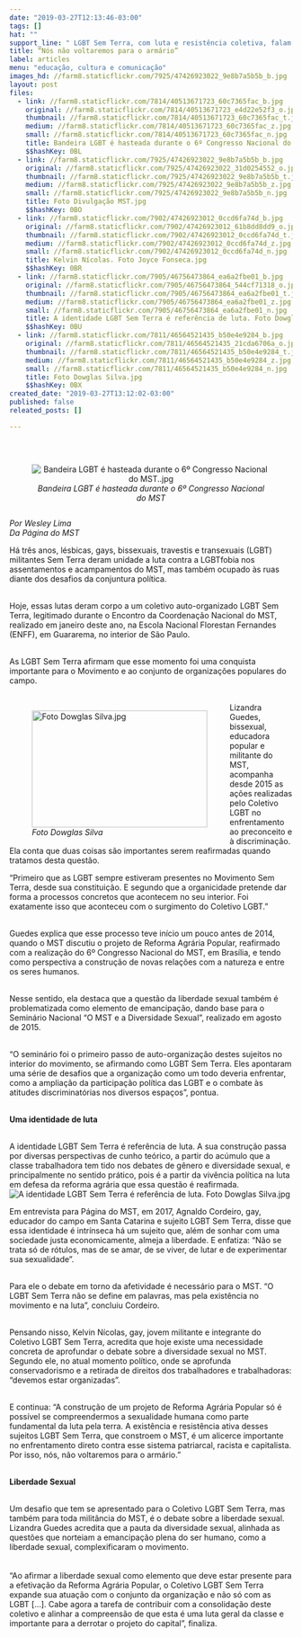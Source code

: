 ```yaml
---
date: "2019-03-27T12:13:46-03:00"
tags: []
hat: ""
support_line: " LGBT Sem Terra, com luta e resistência coletiva, falam sobre os desafios da luta pela terra, alinhada a construção da liberdade sexual"
title: “Nós não voltaremos para o armário”
label: articles
menu: "educação, cultura e comunicação"
images_hd: //farm8.staticflickr.com/7925/47426923022_9e8b7a5b5b_b.jpg
layout: post
files:
  - link: //farm8.staticflickr.com/7814/40513671723_60c7365fac_b.jpg
    original: //farm8.staticflickr.com/7814/40513671723_e4d22e52f3_o.jpg
    thumbnail: //farm8.staticflickr.com/7814/40513671723_60c7365fac_t.jpg
    medium: //farm8.staticflickr.com/7814/40513671723_60c7365fac_z.jpg
    small: //farm8.staticflickr.com/7814/40513671723_60c7365fac_n.jpg
    title: Bandeira LGBT é hasteada durante o 6º Congresso Nacional do MST..jpg
    $$hashKey: 0BL
  - link: //farm8.staticflickr.com/7925/47426923022_9e8b7a5b5b_b.jpg
    original: //farm8.staticflickr.com/7925/47426923022_31d0254552_o.jpg
    thumbnail: //farm8.staticflickr.com/7925/47426923022_9e8b7a5b5b_t.jpg
    medium: //farm8.staticflickr.com/7925/47426923022_9e8b7a5b5b_z.jpg
    small: //farm8.staticflickr.com/7925/47426923022_9e8b7a5b5b_n.jpg
    title: Foto Divulgação MST.jpg
    $$hashKey: 0BO
  - link: //farm8.staticflickr.com/7902/47426923012_0ccd6fa74d_b.jpg
    original: //farm8.staticflickr.com/7902/47426923012_61b8dd8dd9_o.jpg
    thumbnail: //farm8.staticflickr.com/7902/47426923012_0ccd6fa74d_t.jpg
    medium: //farm8.staticflickr.com/7902/47426923012_0ccd6fa74d_z.jpg
    small: //farm8.staticflickr.com/7902/47426923012_0ccd6fa74d_n.jpg
    title: Kelvin Nícolas. Foto Joyce Fonseca.jpg
    $$hashKey: 0BR
  - link: //farm8.staticflickr.com/7905/46756473864_ea6a2fbe01_b.jpg
    original: //farm8.staticflickr.com/7905/46756473864_544cf71318_o.jpg
    thumbnail: //farm8.staticflickr.com/7905/46756473864_ea6a2fbe01_t.jpg
    medium: //farm8.staticflickr.com/7905/46756473864_ea6a2fbe01_z.jpg
    small: //farm8.staticflickr.com/7905/46756473864_ea6a2fbe01_n.jpg
    title: A identidade LGBT Sem Terra é referência de luta. Foto Dowglas Silva.jpg
    $$hashKey: 0BU
  - link: //farm8.staticflickr.com/7811/46564521435_b50e4e9284_b.jpg
    original: //farm8.staticflickr.com/7811/46564521435_21cda6706a_o.jpg
    thumbnail: //farm8.staticflickr.com/7811/46564521435_b50e4e9284_t.jpg
    medium: //farm8.staticflickr.com/7811/46564521435_b50e4e9284_z.jpg
    small: //farm8.staticflickr.com/7811/46564521435_b50e4e9284_n.jpg
    title: Foto Dowglas Silva.jpg
    $$hashKey: 0BX
created_date: "2019-03-27T13:12:02-03:00"
published: false
releated_posts: []

---
```

<p>&nbsp;</p>

<div style="text-align:center">
<figure class="image" style="display:inline-block"><img alt="Bandeira LGBT é hasteada durante o 6º Congresso Nacional do MST..jpg" src="//farm8.staticflickr.com/7814/40513671723_60c7365fac_b.jpg" />
<figcaption><em>Bandeira LGBT &eacute; hasteada durante o 6&ordm; Congresso Nacional do MST</em></figcaption>
</figure>
</div>

<p><em>Por Wesley Lima<br />
Da P&aacute;gina do MST</em></p>

<p>H&aacute; tr&ecirc;s anos, l&eacute;sbicas, gays, bissexuais, travestis e transexuais (LGBT) militantes Sem Terra deram unidade a luta contra a LGBTfobia nos assentamentos e acampamentos do MST, mas tamb&eacute;m ocupado &agrave;s ruas diante dos desafios da conjuntura pol&iacute;tica.<br />
&nbsp;</p>

<p>Hoje, essas lutas deram corpo a um coletivo auto-organizado LGBT Sem Terra, legitimado durante o Encontro da Coordena&ccedil;&atilde;o Nacional do MST, realizado em janeiro deste ano, na Escola Nacional Florestan Fernandes (ENFF), em Guararema, no interior de S&atilde;o Paulo.<br />
&nbsp;</p>

<p>As LGBT Sem Terra afirmam que esse momento foi uma conquista importante para o Movimento e ao conjunto de organiza&ccedil;&otilde;es populares do campo.<br />
&nbsp;</p>

<figure class="image" style="float:left"><img alt="Foto Dowglas Silva.jpg" height="208" src="//farm8.staticflickr.com/7811/46564521435_b50e4e9284_b.jpg" width="312" />
<figcaption><em>Foto Dowglas Silva</em></figcaption>
</figure>

<p>Lizandra Guedes, bissexual, educadora popular e militante do MST, acompanha desde 2015 as a&ccedil;&otilde;es realizadas pelo Coletivo LGBT no enfrentamento ao preconceito e &agrave; discrimina&ccedil;&atilde;o. Ela conta que duas coisas s&atilde;o importantes serem reafirmadas quando tratamos desta quest&atilde;o.</p>

<p>&ldquo;Primeiro que as LGBT sempre estiveram presentes no Movimento Sem Terra, desde sua constitui&ccedil;&atilde;o. E segundo que a organicidade pretende dar forma a processos concretos que acontecem no seu interior. Foi exatamente isso que aconteceu com o surgimento do Coletivo LGBT.&rdquo;</p>

<p><br />
Guedes explica que esse processo teve in&iacute;cio um pouco antes de 2014, quando o MST discutiu o projeto de Reforma Agr&aacute;ria Popular, reafirmado com a realiza&ccedil;&atilde;o do 6&ordm; Congresso Nacional do MST, em Bras&iacute;lia, e tendo como perspectiva a constru&ccedil;&atilde;o de novas rela&ccedil;&otilde;es com a natureza e entre os seres humanos.<br />
&nbsp;</p>

<p>Nesse sentido, ela destaca que a quest&atilde;o da liberdade sexual tamb&eacute;m &eacute; problematizada como elemento de emancipa&ccedil;&atilde;o, dando base para o Semin&aacute;rio Nacional &ldquo;O MST e a Diversidade Sexual&rdquo;, realizado em agosto de 2015.<br />
&nbsp;</p>

<p>&ldquo;O semin&aacute;rio foi o primeiro passo de auto-organiza&ccedil;&atilde;o destes sujeitos no interior do movimento, se afirmando como LGBT Sem Terra. Eles apontaram uma s&eacute;rie de desafios que a organiza&ccedil;&atilde;o como um todo deveria enfrentar, como a amplia&ccedil;&atilde;o da participa&ccedil;&atilde;o pol&iacute;tica das LGBT e o combate &agrave;s atitudes discriminat&oacute;rias nos diversos espa&ccedil;os&rdquo;, pontua.<br />
&nbsp;</p>

<p><strong>Uma identidade de luta</strong><br />
&nbsp;</p>

<p>A identidade LGBT Sem Terra &eacute; refer&ecirc;ncia de luta. A sua constru&ccedil;&atilde;o passa por diversas perspectivas de cunho te&oacute;rico, a partir do ac&uacute;mulo que a classe trabalhadora tem tido nos debates de g&ecirc;nero e diversidade sexual, e principalmente no sentido pr&aacute;tico, pois &eacute; a partir da viv&ecirc;ncia pol&iacute;tica na luta em defesa da reforma agr&aacute;ria que essa quest&atilde;o &eacute; reafirmada.<br />
<img alt="A identidade LGBT Sem Terra é referência de luta. Foto Dowglas Silva.jpg" src="//farm8.staticflickr.com/7905/46756473864_ea6a2fbe01_b.jpg" /></p>

<p>Em entrevista para P&aacute;gina do MST, em 2017, Agnaldo Cordeiro, gay, educador do campo em Santa Catarina e sujeito LGBT Sem Terra, disse que essa identidade &eacute; intr&iacute;nseca h&aacute; um sujeito que, al&eacute;m de sonhar com uma sociedade justa economicamente, almeja a liberdade. E enfatiza: &ldquo;N&atilde;o se trata s&oacute; de r&oacute;tulos, mas de se amar, de se viver, de lutar e de experimentar sua sexualidade&rdquo;.<br />
&nbsp;</p>

<p>Para ele o debate em torno da afetividade &eacute; necess&aacute;rio para o MST. &ldquo;O LGBT Sem Terra n&atilde;o se define em palavras, mas pela exist&ecirc;ncia no movimento e na luta&rdquo;, concluiu Cordeiro.<br />
&nbsp;</p>

<p>Pensando nisso, Kelvin N&iacute;colas, gay, jovem militante e integrante do Coletivo LGBT Sem Terra, acredita que hoje existe uma necessidade concreta de aprofundar o debate sobre a diversidade sexual no MST. Segundo ele, no atual momento pol&iacute;tico, onde se aprofunda conservadorismo e a retirada de direitos dos trabalhadores e trabalhadoras: &ldquo;devemos estar organizadas&rdquo;.<br />
&nbsp;</p>

<p>E continua: &ldquo;A constru&ccedil;&atilde;o de um projeto de Reforma Agr&aacute;ria Popular s&oacute; &eacute; poss&iacute;vel se compreendermos a sexualidade humana como parte fundamental da luta pela terra. A exist&ecirc;ncia e resist&ecirc;ncia ativa desses sujeitos LGBT Sem Terra, que constroem o MST, &eacute; um alicerce importante no enfrentamento direto contra esse sistema patriarcal, racista e capitalista. Por isso, n&oacute;s, n&atilde;o voltaremos para o arm&aacute;rio.&rdquo;<br />
&nbsp;</p>

<p><strong>Liberdade Sexual</strong><br />
&nbsp;</p>

<p>Um desafio que tem se apresentado para o Coletivo LGBT Sem Terra, mas tamb&eacute;m para toda milit&acirc;ncia do MST, &eacute; o debate sobre a liberdade sexual. Lizandra Guedes acredita que a pauta da diversidade sexual, alinhada as quest&otilde;es que norteiam a emancipa&ccedil;&atilde;o plena do ser humano, como a liberdade sexual, complexificaram o movimento.<br />
<br />
&nbsp;<br />
&ldquo;Ao afirmar a liberdade sexual como elemento que deve estar presente para a efetiva&ccedil;&atilde;o da Reforma Agr&aacute;ria Popular, o Coletivo LGBT Sem Terra expande sua atua&ccedil;&atilde;o com o conjunto da organiza&ccedil;&atilde;o e n&atilde;o s&oacute; com as LGBT [...]. Cabe agora a tarefa de contribuir com a consolida&ccedil;&atilde;o deste coletivo e alinhar a compreens&atilde;o de que esta &eacute; uma luta geral da classe e importante para a derrotar o projeto do capital&rdquo;, finaliza.</p>

